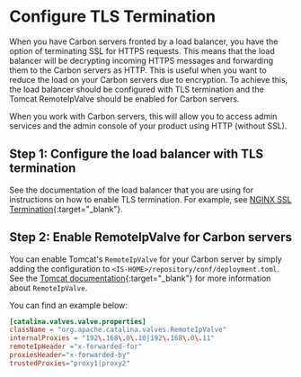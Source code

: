 # Configure TLS Termination

When you have Carbon servers fronted by a load balancer, you have the option of terminating SSL for HTTPS requests. This means that the load balancer will be decrypting incoming HTTPS messages and forwarding them to the Carbon servers as HTTP.
This is useful when you want to reduce the load on your Carbon servers due to encryption. To achieve this, the load balancer should be configured with TLS termination and the Tomcat RemoteIpValve should be enabled for Carbon servers.

When you work with Carbon servers, this will allow you to access admin services and the admin console of your product using HTTP (without SSL).

## Step 1: Configure the load balancer with TLS termination

See the documentation of the load balancer that you are using for instructions on how to enable TLS termination. For example, see [NGINX SSL Termination](https://www.nginx.com/resources/admin-guide/nginx-ssl-termination/){:target="_blank"}.

## Step 2: Enable RemoteIpValve for Carbon servers

You can enable Tomcat's `RemoteIpValve` for your Carbon server by simply adding the configuration to `<IS-HOME>/repository/conf/deployment.toml`. See the [Tomcat documentation](https://tomcat.apache.org/tomcat-9.0-doc/api/org/apache/catalina/valves/RemoteIpValve.html){:target="_blank"} for more information about `RemoteIpValve`.

You can find an example below:

``` toml
[catalina.valves.valve.properties]
className = "org.apache.catalina.valves.RemoteIpValve"
internalProxies = "192\.168\.0\.10|192\.168\.0\.11"
remoteIpHeader ="x-forwarded-for"
proxiesHeader="x-forwarded-by"
trustedProxies="proxy1|proxy2"
```